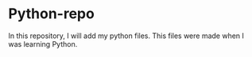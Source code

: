# Python-repo
In this repository, I will add my python files. This files were made when I was learning Python.
